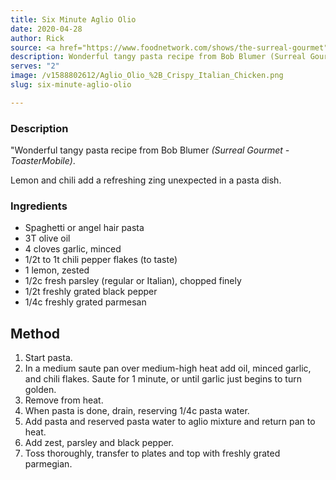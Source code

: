 ```yaml
---
title: Six Minute Aglio Olio
date: 2020-04-28
author: Rick
source: <a href="https://www.foodnetwork.com/shows/the-surreal-gourmet">Surreal Gourmet</a>
description: Wonderful tangy pasta recipe from Bob Blumer (Surreal Gourmet - ToasterMobile)
serves: "2"
image: /v1588802612/Aglio_Olio_%2B_Crispy_Italian_Chicken.png
slug: six-minute-aglio-olio

---
```

### Description

"Wonderful tangy pasta recipe from Bob Blumer _(Surreal Gourmet - ToasterMobile)_.

Lemon and chili add a refreshing zing unexpected in a pasta dish.

### Ingredients

 - Spaghetti or angel hair pasta
 - 3T olive oil
 - 4 cloves garlic, minced
 - 1/2t to 1t chili pepper flakes (to taste)
 - 1 lemon, zested
 - 1/2c fresh parsley (regular or Italian), chopped finely
 - 1/2t freshly grated black pepper
 - 1/4c freshly grated parmesan

## Method

 1. Start pasta.
 1. In a medium saute pan over medium-high heat add oil, minced garlic, and chili flakes.  Saute for 1 minute, or until garlic just begins to turn golden.
 1. Remove from heat.
 1. When pasta is done, drain, reserving 1/4c pasta water.
 1. Add pasta and reserved pasta water to aglio mixture and return pan to heat.
 1. Add zest, parsley and black pepper.
 1. Toss thoroughly, transfer to plates and top with freshly grated parmegian.